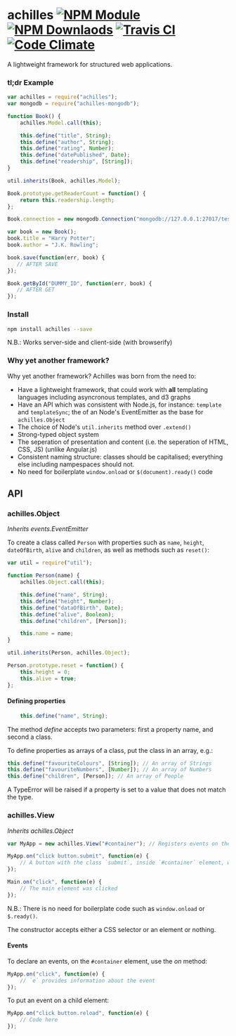 achilles [![NPM Module](http://img.shields.io/npm/v/achilles.svg?style=flat-square)](https://npmjs.org/package/achilles) [![NPM Downlaods](http://img.shields.io/npm/dm/achilles.svg?style=flat-square)](https://npmjs.org/package/achilles) [![Travis CI](http://img.shields.io/travis/TheMuses/achilles.svg?style=flat-square)](https://travis-ci.org/TheMuses/achilles) [![Code Climate](http://img.shields.io/codeclimate/github/TheMuses/achilles.svg?style=flat-square)](https://codeclimate.com/github/TheMuses/achilles)
========

A lightweight framework for structured web applications.


### tl;dr Example
```js
var achilles = require("achilles");
var mongodb = require("achilles-mongodb");

function Book() {
    achilles.Model.call(this);

    this.define("title", String);
    this.define("author", String);
    this.define("rating", Number);
    this.define("datePublished", Date);
    this.define("readership", [String]);
}

util.inherits(Book, achilles.Model);

Book.prototype.getReaderCount = function() {
    return this.readership.length;
};

Book.connection = new mongodb.Connection("mongodb://127.0.0.1:27017/test");

var book = new Book();
book.title = "Harry Potter";
book.author = "J.K. Rowling";

book.save(function(err, book) {
   // AFTER SAVE
});

Book.getById("DUMMY_ID", function(err, book) {
   // AFTER GET   
});
```

### Install
```bash
npm install achilles --save
```

N.B.: Works server-side and client-side (with browserify)

### Why yet another framework?
Why yet another framework? Achilles was born from the need to:
- Have a lightweight framework, that could work with **all** templating languages including asyncronous templates, and d3 graphs
- Have an API which was consistent with Node.js, for instance: `template` and `templateSync`; the of an Node's EventEmitter as the base for `achilles.Object`
- The choice of Node's `util.inherits` method over `.extend()` 
- Strong-typed object system
- The seperation of presentation and content (i.e. the seperation of HTML, CSS, JS) (unlike Angular.js)
- Consistent naming structure: classes should be capitalised; everything else including nampespaces should not.
- No need for boilerplate `window.onload` or `$(document).ready()` code

## API

### achilles.Object 
*Inherits events.EventEmitter*

To create a class called `Person` with properties such as `name`, `height`, `dateOfBirth`, `alive` and `children`, as well as methods such as `reset()`:

```js
var util = require("util");

function Person(name) {
    achilles.Object.call(this);

    this.define("name", String);
    this.define("height", Number);
    this.define("dataOfBirth", Date);
    this.define("alive", Boolean);
    this.define("children", [Person]);

    this.name = name;
}

util.inherits(Person, achilles.Object);

Person.prototype.reset = function() {
    this.height = 0;
    this.alive = true;
};

```

#### Defining properties
```js
    this.define("name", String);
```

The method *define* accepts two parameters: first a property name, and second a class. 

To define properties as arrays of a class, put the class in an array, e.g.:

```js
this.define("favouriteColours", [String]); // An array of Strings
this.define("favouriteNumbers", [Number]); // An array of Numbers
this.define("children", [Person]); // An array of People
```

A TypeError will be raised if a property is set to a value that does not match the type.

### achilles.View
*Inherits achilles.Object*

```js
var MyApp = new achilles.View("#container"); // Registers events on the <main> element

MyApp.on("click button.submit", function(e) {
    // A button with the class `submit`, inside `#container` element, was clicked
});

Main.on("click", function(e) {
    // The main element was clicked
});
```

N.B.: There is no need for boilerplate code such as `window.onload` or `$.ready()`.

The constructor accepts either a CSS selector or an element or nothing.

#### Events
To declare an events, on the `#container` element, use the *on* method:
```js
MyApp.on("click", function(e) {
    // `e` provides information about the event
});
```

To put an event on a child element:
```js
MyApp.on("click button.reload", function(e) {
    // Code here
});
```
